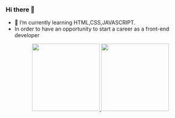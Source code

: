 ### Hi there 👋

- 🌱 I’m currently learning HTML,CSS,JAVASCRIPT.
- In order to have an opportunity to start a career as a front-end developer

<div align="center">
  <a href="https://github.com/williangomesdev">
  <img height="180em" src="https://github-readme-stats.vercel.app/api?username=williangomesdev&show_icons=true&theme=dark&include_all_commits=true&count_private=true"/>
  <img height="180em" src="https://github-readme-stats.vercel.app/api/top-langs/?username=williangomesdev&layout=compact&langs_count=7&theme=dark"/>
</div>
  

